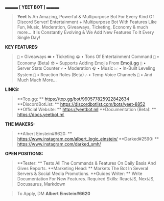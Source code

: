 **▬▬▬  [ YEET BOT ]  ▬▬▬**

> **Yeet** Is An Amazing, Powerful & Multipurpose Bot For Every Kind Of Discord Server! Entertainment + Multipurpose Bot With Features Like Fun, Music, Moderation, Giveaways, Ticketing, Economy & much more...
> It Is Constantly Evolving & We Add New Features To It Every Single Day!

__**KEY FEATURES:**__

> `🎉` • Giveaways
> `🎟️` • Ticketing
> `😂` • Tons Of Entertainment Command
> `🤑` • Economy (Beta)
> `😳` • Supports Adding Emojis From **Emoji.gg**
> `🗽` • Server Stats Counter
> `⚡` • Moderation
> `🎧` • Music
> `📈` • In-Built Leveling System
> `🧻` • Reaction Roles (Beta)
> `🎶` • Temp Voice Channels
> `🌄` • And Much Much More...

__**LINKS:**__

> **Top.gg: ** https://top.gg/bot/990577825922842634
> **DiscordBotList: ** https://discordbotlist.com/bots/yeet-8852
> **Official Website: ** https://yeetbot.ml
> **Documentation (Beta): ** https://docs.yeetbot.ml

__**THE MAKERS:**__

> **Albert Einstein#6620: ** https://www.instagram.com/albert_logic_einstein/
> **Darked#2590: ** https://www.instagram.com/darked_smh/

__**OPEN POSITIONS:**__
> **Tester: ** Tests All The Commands & Features On Daily Basis And Gives Reports.
> **Marketing Head: ** Markets The Bot In Several Servers & Social Media Promotions.
> **Guides Writer: ** Write Documentation For New Features. Required Skills: ReactJS, NextJS, Docusaurus, Markdown

> To Apply, DM **Albert Einstein#6620**